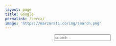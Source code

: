 ```yaml
---
layout: page
title: Google
permalink: /cerca/
image: 'https://marzorati.co/img/search.png'
---
```


<!-- Html Elements for Search -->
<center>

<div id="search-container">
<input type="text" id="search-input" placeholder="search...">
<br>
<ul id="results-container"></ul>
</div>
</center>

<!-- Script pointing to search-script.js -->
<script src="/search-script.js" type="text/javascript"></script>

<!-- Configuration -->
<script>
SimpleJekyllSearch({
  searchInput: document.getElementById('search-input'),
  resultsContainer: document.getElementById('results-container'),
  json: '/search.json'
})
</script>